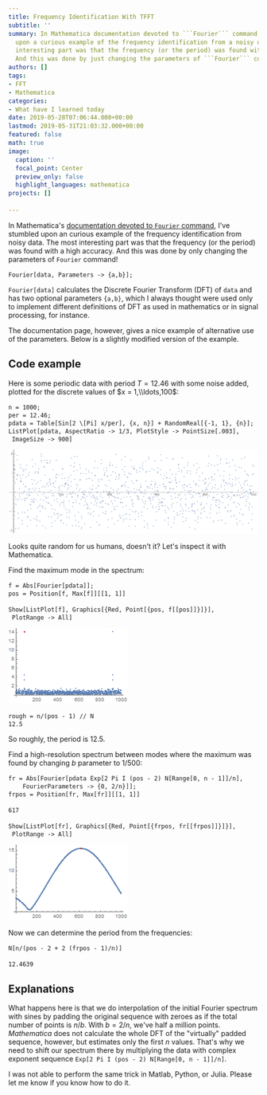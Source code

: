 ```yaml
---
title: Frequency Identification With TFFT
subtitle: ''
summary: In Mathematica documentation devoted to ```Fourier``` command, I've stumbled
  upon a curious example of the frequency identification from a noisy data. The most
  interesting part was that the frequency (or the period) was found with high accuracy.
  And this was done by just changing the parameters of ```Fourier``` command!
authors: []
tags:
- FFT
- Mathematica
categories:
- What have I learned today
date: 2019-05-28T07:06:44.000+00:00
lastmod: 2019-05-31T21:03:32.000+00:00
featured: false
math: true
image:
  caption: ''
  focal_point: Center
  preview_only: false
  highlight_languages: mathematica
projects: []

---
```

<!-- <script src="https://cdnjs.cloudflare.com/ajax/libs/highlight.js/9.15.8/languages/mathematica.min.js" ></script> -->

In Mathematica's [documentation devoted to `Fourier` command](https://reference.wolfram.com/language/ref/Fourier.html), I've stumbled upon an curious example of the frequency identification from  noisy data.
The most interesting part was that the frequency (or the period) was found with a high accuracy.
And this was done by only changing the parameters of `Fourier` command!

```mma
Fourier[data, Parameters -> {a,b}];
```

`Fourier[data]` calculates the Discrete Fourier Transform (DFT) of `data` and has two optional parameters `{a,b}`, which I always thought were used only to implement different definitions of DFT as used in mathematics or in signal processing, for instance.

The documentation page, however, gives a nice example of alternative use of the parameters. Below is a slightly modified version of the example.

## Code example

Here is some periodic data with period $T =12.46$ with some noise added, plotted for the discrete values of $x = 1,\\ldots,100$:

```mma
n = 1000;
per = 12.46;
pdata = Table[Sin[2 \[Pi] x/per], {x, n}] + RandomReal[{-1, 1}, {n}];
ListPlot[pdata, AspectRatio -> 1/3, PlotStyle -> PointSize[.003], 
 ImageSize -> 900] 
```

![Noisy data](noisy_data.gif)

Looks quite random for us humans, doesn't it? Let's inspect it with Mathematica.

Find the maximum mode in the spectrum:

```mma
f = Abs[Fourier[pdata]];
pos = Position[f, Max[f]][[1, 1]]

Show[ListPlot[f], Graphics[{Red, Point[{pos, f[[pos]]}]}], 
 PlotRange -> All]
```

![Frequency with maximum absolute value in the data spectrum](max_freq.gif )

    rough = n/(pos - 1) // N
    12.5

So roughly, the period is 12.5.

Find a high-resolution spectrum between modes where the maximum was found  by changing $b$ parameter to 1/500:

    fr = Abs[Fourier[pdata Exp[2 Pi I (pos - 2) N[Range[0, n - 1]]/n], 
        FourierParameters -> {0, 2/n}]];
    frpos = Position[fr, Max[fr]][[1, 1]]
    
    617
    
    Show[ListPlot[fr], Graphics[{Red, Point[{frpos, fr[[frpos]]}]}], 
     PlotRange -> All]

![Interpolated spectrum near the maximum](hiResFreq.gif)

Now we can determine the period from the frequencies:

    N[n/(pos - 2 + 2 (frpos - 1)/n)]
    
    12.4639

## Explanations

What happens here is that we do interpolation of the initial Fourier spectrum with sines by padding the original sequence with zeroes as if the total number of points is $n/b$. With $b= 2/n$, we've half a million points. _Mathematica_ does not calculate the whole DFT of the "virtually" padded sequence, however, but estimates only the first $n$ values. That's why we need to shift our spectrum there by multiplying the data with complex exponent sequence `Exp[2 Pi I (pos - 2) N[Range[0, n - 1]]/n]`.

I was not able to perform the same trick in Matlab, Python, or Julia. Please let me know if you know how to do it.